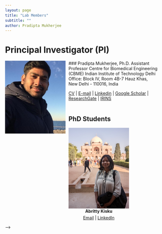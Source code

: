 ```yaml
---
layout: page
title: "Lab Members"
subtitle: ""
author: Pradipta Mukherjee
---
```

# Principal Investigator (PI)

<img style="float: left; margin:0 10px 10px 0" src="/images/Headshot_Mukherjee.jpg" width="200"/>
### Pradipta Mukherjee, Ph.D.   
Assistant Professor   
Centre for Biomedical Engineering (CBME)   
Indian Institute of Technology Delhi   
Office: Block IV, Room 4B-7   
Hauz Khas, New Delhi - 110016, India
  
[CV](/pdf/CV_PradiptaMukherjee.pdf) | [E-mail](mailto:pmukherjee@cbme.iitd.ac.in) |  [Linkedin](https://www.linkedin.com/in/pmukherjee-iitd/) | [Google Scholar](https://scholar.google.co.jp/citations?hl=en&user=MUwLzbEAAAAJ&view_op=list_works) | [ResearchGate](https://www.researchgate.net/profile/Pradipta-Mukherjee) | [IRINS](https://iitd.irins.org/profile/508557)
<br/>
<br/>

## PhD Students
<div style="display: flex; justify-content: flex-start; align-items: flex-start;">
  <!-- PhD student 1 -->
  <div style="display: flex; flex-direction: column; align-items: center; text-align: center; margin-right: 10px;">
    <img src= "/images/Headshot_Abritty.JPG" width="200" alt="PhD Student1" style="display: block;">
    <strong>Abritty Kisku</strong>
    <p style="margin-top: 5px;"><a href="mailto:abittykisku@gmail.com">Email</a> | <a href="https://www.linkedin.com/in/abritty-kisku">LinkedIn</a></p>
  </div>
</div>

    
<!-- ## PhD Students -->
<!-- <div style="display:flex; justify-content:left; align-items:left;">-->
  <!-- PhD student 1 -->
   <!--<div style="flex:1; text-align:center; margin-right:10px;">
    <img src= "/images/Headshot_Abritty.JPG" width="200" alt="PhD Student1" style="display:block; margin:auto;">
    <strong>Abritty Kisku</strong>
    <p style="margin-top:5px;"><a href="mailto:abittykisku@gmail.com">Email</a> | <a href="https://www.linkedin.com/in/abritty-kisku">LinkedIn</a></p>
    </div>
  
  <!-- PhD student 2 -->
  <!--<div style="flex:1; text-align:center; margin-right:10px;">
    <img src="https://via.placeholder.com/200" width="200" alt="PhDStudent2" style="display:block; margin:auto;">
    <strong>PhD Student 2</strong>
    <p style="margin-top:5px;"><a href="mailto:PhDStudent2@email.com">Email</a> | <a href="https://www.linkedin.com/in/PhDStudent2">LinkedIn</a></p>
  </div>-->

  <!-- PhD student 3 -->
  
  <!--<div style="flex:1; text-align:center;margin-right:10px;">
    <img src="https://via.placeholder.com/200" width="200" alt="PhDStudent3" style="display:block; margin:auto;">
    <strong>PhD Student 3</strong>
    <p style="margin-top:5px;"><a href="mailto:PhDStudent3@email.com">Email</a> | <a href="https://www.linkedin.com/in/PhDStudent3">LinkedIn</a></p>
  </div>-->

  <!-- PhD student 4 -->
  <!--<div style="flex:1; text-align:center;margin-right:10px;">
    <img src="https://via.placeholder.com/200" width="200" alt="PhDStudent4" style="display:block; margin:auto;">
    <strong>PhD Student 4</strong>
    <p style="margin-top:5px;"><a href="mailto:PhDStudent4@email.com">Email</a> | <a href="https://www.linkedin.com/in/PhDStudent4">LinkedIn</a></p>
  </div>-->  
</div>-->

<!--## Graduate Students-->

<!--<div style="display:flex; justify-content:center; align-items:center;">-->
  <!-- Graduate student 1 -->
  <!-- <div style="flex:1; text-align:center; margin-right:10px;">
    <img src="https://via.placeholder.com/200" width="200" alt="M.tech Student1" style="display:block; margin:auto;">
    <strong>M.tech Student 1</strong>
    <p style="margin-top:5px;"><a href="mailto:mtechstudent1@email.com">Email</a> | <a href="https://www.linkedin.com/in/mtechstudent1">LinkedIn</a></p>
  </div>-->

  <!-- Graduate student 2 -->
  <!--<div style="flex:1; text-align:center; margin-right:10px;">
    <img src="https://via.placeholder.com/200" width="200" alt="M.tech Student2" style="display:block; margin:auto;">
    <strong>M.tech Student 2</strong>
    <p style="margin-top:5px;"><a href="mailto:mtechstudent2@email.com">Email</a> | <a href="https://www.linkedin.com/in/mtechstudent2">LinkedIn</a></p>
  </div>-->

  <!-- Graduate student 3 -->
  <!--<div style="flex:1; text-align:center;margin-right:10px;">
    <img src="https://via.placeholder.com/200" width="200" alt="M.tech Student3" style="display:block; margin:auto;">
    <strong>M.tech Student 3</strong>
    <p style="margin-top:5px;"><a href="mailto:mtechstudent3@email.com">Email</a> | <a href="https://www.linkedin.com/in/mtechstudent3">LinkedIn</a></p>
  </div>-->

  <!-- Graduate student 4 -->
  <!--<div style="flex:1; text-align:center;margin-right:10px;">
    <img src="https://via.placeholder.com/200" width="200" alt="M.tech Student4" style="display:block; margin:auto;">
    <strong>M.tech Student 4</strong>
    <p style="margin-top:5px;"><a href="mailto:mtechstudent4@email.com">Email</a> | <a href="https://www.linkedin.com/in/mtechstudent4">LinkedIn</a></p>
  </div>-->
<!--</div>-->
